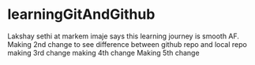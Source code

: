 # learningGitAndGithub
Lakshay sethi at markem imaje says this learning journey is smooth AF.
Making 2nd change to see difference between github repo and local repo
making 3rd change
making 4th change
Making 5th change